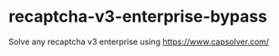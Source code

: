 # recaptcha-v3-enterprise-bypass
Solve any recaptcha v3 enterprise using https://www.capsolver.com/



                                                                                                                     